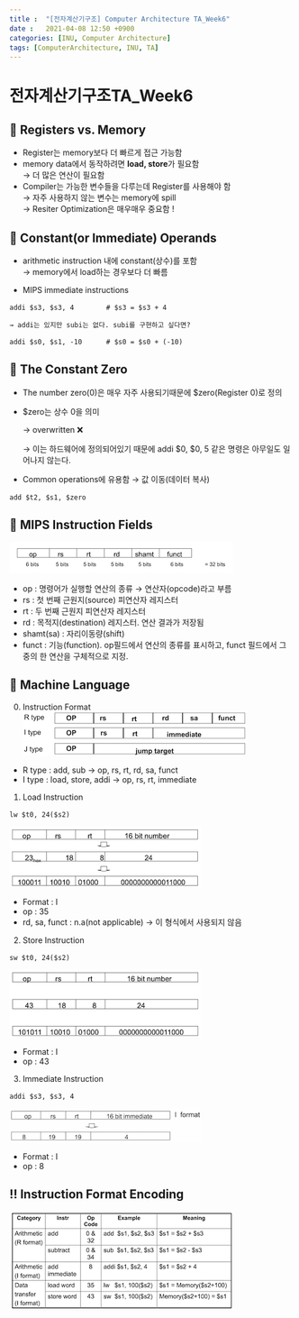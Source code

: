 ```yaml
---
title :  "[전자계산기구조] Computer Architecture TA_Week6"
date :   2021-04-08 12:50 +0900
categories: [INU, Computer Architecture]
tags: [ComputerArchitecture, INU, TA]
---
```


# 전자계산기구조TA_Week6

## 📌 Registers vs. Memory
* Register는 memory보다 더 빠르게 접근 가능함
* memory data에서 동작하려면 **load, store**가 필요함  
	→ 더 많은 연산이 필요함
* Compiler는 가능한 변수들을 다루는데 Register를 사용해야 함  
    → 자주 사용하지 않는 변수는 memory에 spill  
	→ Resiter Optimization은 매우매우 중요함 !
    

## 📌 Constant(or Immediate) Operands
* arithmetic instruction 내에 constant(상수)를 포함   
	→ memory에서 load하는 경우보다 더 빠름  

* MIPS immediate instructions
```console
addi $s3, $s3, 4        # $s3 = $s3 + 4
```
	→ addi는 있지만 subi는 없다. subi를 구현하고 싶다면?  
```console
addi $s0, $s1, -10      # $s0 = $s0 + (-10)
```


## 📌 The Constant Zero
* The number zero(0)은 매우 자주 사용되기때문에 $zero(Register 0)로 정의
* $zero는 상수 0을 의미
     
	→ overwritten ❌    

	→ 이는 하드웨어에 정의되어있기 때문에 
	    addi $0, $0, 5 같은 명령은 아무일도 일어나지 않는다.
* Common operations에 유용함 → 값 이동(데이터 복사)
```console
add $t2, $s1, $zero
```

## 📌 MIPS Instruction Fields
![MIPSInstructionFields](/assets/img/data/MIPSfield.png)  
* op : 명령어가 실행할 연산의 종류 → 연산자(opcode)라고 부름
* rs : 첫 번째 근원지(source) 피연산자 레지스터
* rt : 두 번째 근원지 피연산자 레지스터
* rd : 목적지(destination) 레지스터. 연산 결과가 저장됨
* shamt(sa) : 자리이동량(shift)
* funct : 기능(function). op필드에서 연산의 종류를 표시하고, funct 필드에서 그중의 한 연산을 구체적으로 지정.

## 📌 Machine Language
0. Instruction Format
   ![InstructionFormat](/assets/img/data/Instructionformat.png)
* R type : add, sub
	→ op, rs, rt, rd, sa, funct
* I type : load, store, addi
	→ op, rs, rt, immediate

1. Load Instruction
```console
lw $t0, 24($s2)
```
![LoadInstruction](/assets/img/data/Load.png)
* Format : I
* op : 35
* rd, sa, funct : n.a(not applicable) → 이 형식에서 사용되지 않음  
  
2. Store Instruction
```console
sw $t0, 24($s2)
```
![StoreInstruction](/assets/img/data/Store.png)
* Format : I
* op : 43  
  
3. Immediate Instruction
```console
addi $s3, $s3, 4
```
![ImmediateInstruction](/assets/img/data/Immediate.png)
* Format : I
* op : 8


## ‼️ Instruction Format Encoding
![InstructionFormatEncoding](/assets/img/data/InstructionFormating.png)

